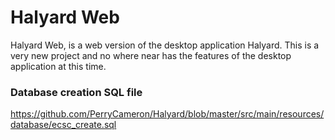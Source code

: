 # Halyard Web

Halyard Web, is a web version of the desktop application Halyard.  This is a very new project and no where near has the features of the desktop application at this time.

### Database creation SQL file
https://github.com/PerryCameron/Halyard/blob/master/src/main/resources/database/ecsc_create.sql